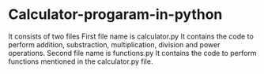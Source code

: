 # Calculator-progaram-in-python
 It consists of two files 
 First file name is  calculator.py
 It contains the code to perform addition, substraction, multiplication, division and power operations.
 Second file name is functions.py 
 It contains the code to perform functions mentioned in the calculator.py file.
